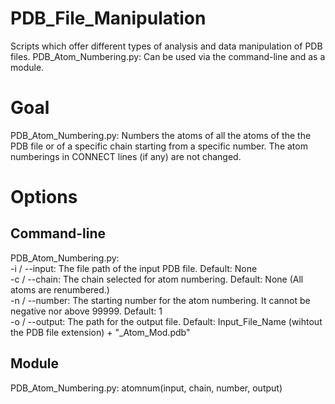 # PDB_File_Manipulation
Scripts which offer different types of analysis and data manipulation of PDB files.
PDB_Atom_Numbering.py: Can be used via the command-line and as a module.

# Goal
PDB_Atom_Numbering.py: Numbers the atoms of all the atoms of the the PDB file or of a specific chain starting from a specific number. The atom numberings in CONNECT lines (if any) are not changed.

# Options
## Command-line
PDB_Atom_Numbering.py: <br />
-i / --input: The file path of the input PDB file. Default: None <br />
-c / --chain: The chain selected for atom numbering. Default: None (All atoms are renumbered.) <br />
-n / --number: The starting number for the atom numbering. It cannot be negative nor above 99999. Default: 1 <br />
-o / --output: The path for the output file. Default: Input_File_Name (wihtout the PDB file extension) + "_Atom_Mod.pdb" 

## Module
PDB_Atom_Numbering.py:
atomnum(input, chain, number, output)

